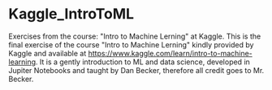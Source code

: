 # Kaggle_IntroToML
Exercises from the course: "Intro to Machine Lerning" at Kaggle. This is the final exercise of the course "Intro to Machine Lerning" kindly provided by Kaggle and available at https://www.kaggle.com/learn/intro-to-machine-learning. It is a gently introduction to ML and data science, developed in Jupiter Notebooks and taught by Dan Becker, therefore all credit goes to Mr. Becker.
